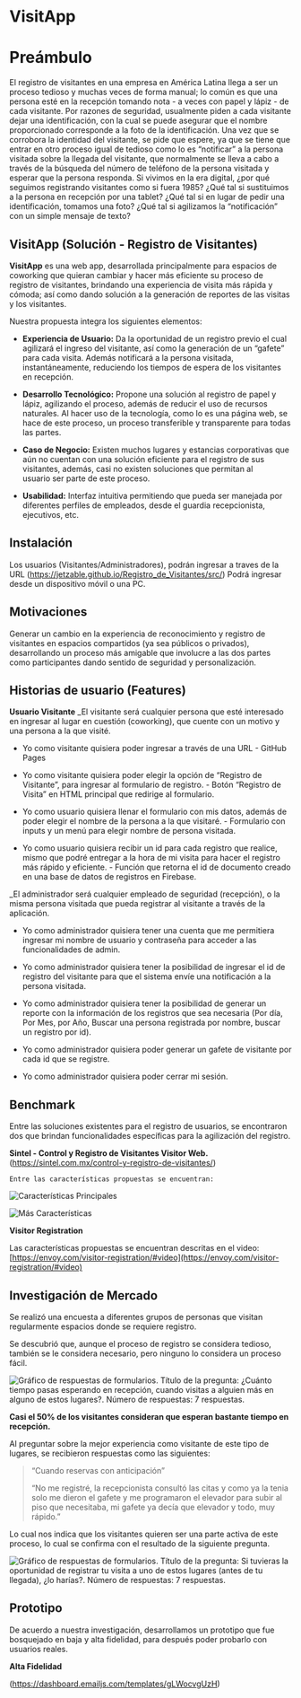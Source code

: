 # VisitApp

# Preámbulo

El registro de visitantes en una empresa en América Latina llega a ser un proceso tedioso y muchas veces de forma manual; lo común es que una persona esté en la recepción tomando nota - a veces con papel y lápiz - de cada visitante. Por razones de seguridad, usualmente piden a cada visitante dejar una identificación, con la cual se puede asegurar que el nombre proporcionado corresponde a la foto de la identificación. Una vez que se corrobora la identidad del visitante, se pide que espere, ya que se tiene que entrar en otro proceso igual de tedioso como lo es “notificar” a la persona visitada sobre la llegada del visitante, que normalmente se lleva a cabo a través de la búsqueda del número de teléfono de la persona visitada y esperar que la persona responda. Si vivimos en la era digital, ¿por qué seguimos registrando visitantes como si fuera 1985? ¿Qué tal si sustituimos a la persona en recepción por una tablet? ¿Qué tal si en lugar de pedir una identificación, tomamos una foto? ¿Qué tal si agilizamos la “notificación” con un simple mensaje de texto?

## **VisitApp (Solución - Registro de Visitantes)**

**VisitApp** es una web app, desarrollada principalmente para espacios de coworking que quieran cambiar y hacer más eficiente su proceso de registro de visitantes, brindando una experiencia de visita más rápida y cómoda; así como dando solución a la generación de reportes de las visitas y los visitantes.

Nuestra propuesta integra los siguientes elementos:

 - **Experiencia de Usuario:** Da la oportunidad de un registro previo el cual agilizará el ingreso del visitante, así como la generación de
   un “gafete” para cada visita. Además notificará a la persona
   visitada, instantáneamente, reduciendo los tiempos de espera de los
   visitantes en recepción.
   
 
 - **Desarrollo Tecnológico:** Propone una solución al registro de papel y lápiz, agilizando el proceso, además de reducir el uso de recursos 
   naturales. Al hacer uso de la tecnología, como lo es una página web, 
   se hace de este proceso, un proceso transferible y transparente para 
   todas las partes.

   

 - **Caso de Negocio:** Existen muchos lugares y estancias corporativas que aún no cuentan con una solución eficiente para el registro de sus
   visitantes, además, casi no existen soluciones que permitan al   
   usuario ser parte de este proceso.

   

 - **Usabilidad:** Interfaz intuitiva permitiendo que pueda ser manejada por diferentes perfiles de empleados, desde el guardia recepcionista,
   ejecutivos, etc.

## Instalación
Los usuarios (Visitantes/Administradores), podrán ingresar a traves de la URL (https://jetzable.github.io/Registro_de_Visitantes/src/)
Podrá ingresar desde un dispositivo móvil o una PC.

## Motivaciones

Generar un cambio en la experiencia de reconocimiento y registro de visitantes en espacios compartidos (ya sea públicos o privados), desarrollando un proceso más amigable que involucre a las dos partes como participantes dando sentido de seguridad y personalización.

## Historias de usuario (Features)

  **Usuario Visitante**
_El visitante será cualquier persona que esté interesado en ingresar al lugar en cuestión (coworking), que cuente con un motivo y una persona a la que visité.

-   Yo como visitante quisiera poder ingresar a través de una URL - GitHub Pages
    
-   Yo como visitante quisiera poder elegir la opción de “Registro de Visitante”, para ingresar al formulario de registro. - Botón “Registro de Visita” en HTML principal que redirige al formulario.
    
-   Yo como usuario quisiera llenar el formulario con mis datos, además de poder elegir el nombre de la persona a la que visitaré. - Formulario con inputs y un menú para elegir nombre de persona visitada.
    
-   Yo como usuario quisiera recibir un id para cada registro que realice, mismo que podré entregar a la hora de mi visita para hacer el registro más rápido y eficiente. - Función que retorna el id de documento creado en una base de datos de registros en Firebase.

_El administrador será cualquier empleado de seguridad (recepción), o la misma persona visitada que pueda registrar al visitante a través de la aplicación.

-   Yo como administrador quisiera tener una cuenta que me permitiera ingresar mi nombre de usuario y contraseña para acceder a las funcionalidades de admin.
    
-   Yo como administrador quisiera tener la posibilidad de ingresar el id de registro del visitante para que el sistema envíe una notificación a la persona visitada.
    
-   Yo como administrador quisiera tener la posibilidad de generar un reporte con la información de los registros que sea necesaria (Por día, Por Mes, por Año, Buscar una persona registrada por nombre, buscar un registro por id).
    
-   Yo como administrador quisiera poder generar un gafete de visitante por cada id que se registre.
    
-   Yo como administrador quisiera poder cerrar mi sesión.


## Benchmark

Entre las soluciones existentes para el registro de usuarios, se encontraron dos que brindan funcionalidades específicas para la agilización del registro.

**Sintel - Control y Registro de Visitantes Visitor Web.**
(https://sintel.com.mx/control-y-registro-de-visitantes/)

	Entre las características propuestas se encuentran:
	
![Características Principales](https://i.imgur.com/A2ozAyb.png)

![Más Características](https://i.imgur.com/WWDzxKP.png)




**Visitor Registration**

Las características propuestas se encuentran descritas en el video:
[https://envoy.com/visitor-registration/#video](https://envoy.com/visitor-registration/#video)

## Investigación de Mercado
Se realizó una encuesta a diferentes grupos de personas que visitan regularmente espacios donde se requiere registro.

  

Se descubrió que, aunque el proceso de registro se considera tedioso, también se le considera necesario, pero ninguno lo considera un proceso fácil.

![Gráfico de respuestas de formularios. Título de la pregunta: ¿Cuánto tiempo pasas esperando en recepción, cuando visitas a alguien más en alguno de estos lugares?. Número de respuestas: 7 respuestas.](https://lh5.googleusercontent.com/8xRMbDDn1QrxKGwzVIEVrxLAEeqa8i1TTJ885n9HuZKFmLqAUbg7oeCuLeZ_iGcaFmy7snAeAM2MuiMHnwAhuwN2lmlUy_9Ic-c_geCDGNpkTKHGS8eH6fbzQam7HFUkB-Gg2tdU)

**Casi el 50% de los visitantes consideran que esperan bastante tiempo en recepción.**
  

Al preguntar sobre la mejor experiencia como visitante de este tipo de lugares, se recibieron respuestas como las siguientes:

  

> “Cuando reservas con anticipación”
> 
> “No me registré, la recepcionista consultó las citas y como ya la
> tenia solo me dieron el gafete y me programaron el elevador para subir
> al piso que necesitaba, mi gafete ya decía que elevador y todo, muy
> rápido.”

  

Lo cual nos indica que los visitantes quieren ser una parte activa de este proceso, lo cual se confirma con el resultado de la siguiente pregunta.

  

![Gráfico de respuestas de formularios. Título de la pregunta: Si tuvieras la oportunidad de registrar tu visita a uno de estos lugares (antes de tu llegada), ¿lo harías?. Número de respuestas: 7 respuestas.](https://lh6.googleusercontent.com/FLAqUhTXoceuoMx8EAwZR0QSWwIHPPPUJwLtcOih8e2iUFZ66k2lVTAwqjjRdw5QK72BX4LRObxVKH9soBS8T7Q6k69ji1hslEKj0CMW-Dkpg7z01QlBNokkTF9UsaBbXZCDVlsi)


## Prototipo

De acuerdo a nuestra investigación, desarrollamos un prototipo que fue bosquejado en baja y alta fidelidad, para después poder probarlo con usuarios reales.

**Alta Fidelidad**

(https://dashboard.emailjs.com/templates/gLWocvgUzH)